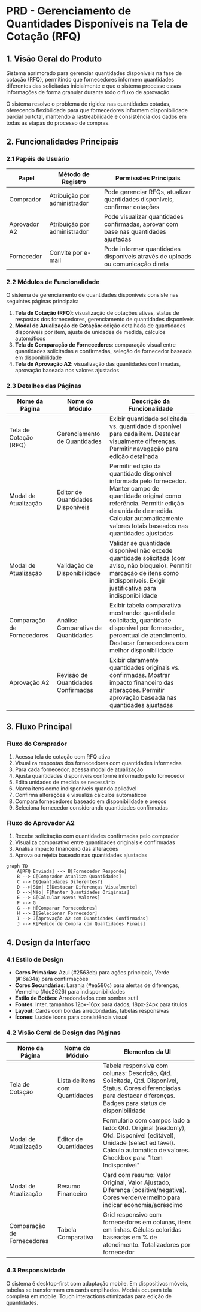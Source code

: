 # PRD - Gerenciamento de Quantidades Disponíveis na Tela de Cotação (RFQ)

## 1. Visão Geral do Produto

Sistema aprimorado para gerenciar quantidades disponíveis na fase de cotação (RFQ), permitindo que fornecedores informem quantidades diferentes das solicitadas inicialmente e que o sistema processe essas informações de forma granular durante todo o fluxo de aprovação.

O sistema resolve o problema de rigidez nas quantidades cotadas, oferecendo flexibilidade para que fornecedores informem disponibilidade parcial ou total, mantendo a rastreabilidade e consistência dos dados em todas as etapas do processo de compras.

## 2. Funcionalidades Principais

### 2.1 Papéis de Usuário

| Papel | Método de Registro | Permissões Principais |
|-------|-------------------|----------------------|
| Comprador | Atribuição por administrador | Pode gerenciar RFQs, atualizar quantidades disponíveis, confirmar cotações |
| Aprovador A2 | Atribuição por administrador | Pode visualizar quantidades confirmadas, aprovar com base nas quantidades ajustadas |
| Fornecedor | Convite por e-mail | Pode informar quantidades disponíveis através de uploads ou comunicação direta |

### 2.2 Módulos de Funcionalidade

O sistema de gerenciamento de quantidades disponíveis consiste nas seguintes páginas principais:

1. **Tela de Cotação (RFQ)**: visualização de cotações ativas, status de respostas dos fornecedores, gerenciamento de quantidades disponíveis
2. **Modal de Atualização de Cotação**: edição detalhada de quantidades disponíveis por item, ajuste de unidades de medida, cálculos automáticos
3. **Tela de Comparação de Fornecedores**: comparação visual entre quantidades solicitadas e confirmadas, seleção de fornecedor baseada em disponibilidade
4. **Tela de Aprovação A2**: visualização das quantidades confirmadas, aprovação baseada nos valores ajustados

### 2.3 Detalhes das Páginas

| Nome da Página | Nome do Módulo | Descrição da Funcionalidade |
|----------------|----------------|----------------------------|
| Tela de Cotação (RFQ) | Gerenciamento de Quantidades | Exibir quantidade solicitada vs. quantidade disponível para cada item. Destacar visualmente diferenças. Permitir navegação para edição detalhada |
| Modal de Atualização | Editor de Quantidades Disponíveis | Permitir edição da quantidade disponível informada pelo fornecedor. Manter campo de quantidade original como referência. Permitir edição de unidade de medida. Calcular automaticamente valores totais baseados nas quantidades ajustadas |
| Modal de Atualização | Validação de Disponibilidade | Validar se quantidade disponível não excede quantidade solicitada (com aviso, não bloqueio). Permitir marcação de itens como indisponíveis. Exigir justificativa para indisponibilidade |
| Comparação de Fornecedores | Análise Comparativa de Quantidades | Exibir tabela comparativa mostrando: quantidade solicitada, quantidade disponível por fornecedor, percentual de atendimento. Destacar fornecedores com melhor disponibilidade |
| Aprovação A2 | Revisão de Quantidades Confirmadas | Exibir claramente quantidades originais vs. confirmadas. Mostrar impacto financeiro das alterações. Permitir aprovação baseada nas quantidades ajustadas |

## 3. Fluxo Principal

### Fluxo do Comprador
1. Acessa tela de cotação com RFQ ativa
2. Visualiza respostas dos fornecedores com quantidades informadas
3. Para cada fornecedor, acessa modal de atualização
4. Ajusta quantidades disponíveis conforme informado pelo fornecedor
5. Edita unidades de medida se necessário
6. Marca itens como indisponíveis quando aplicável
7. Confirma alterações e visualiza cálculos automáticos
8. Compara fornecedores baseado em disponibilidade e preços
9. Seleciona fornecedor considerando quantidades confirmadas

### Fluxo do Aprovador A2
1. Recebe solicitação com quantidades confirmadas pelo comprador
2. Visualiza comparativo entre quantidades originais e confirmadas
3. Analisa impacto financeiro das alterações
4. Aprova ou rejeita baseado nas quantidades ajustadas

```mermaid
graph TD
    A[RFQ Enviada] --> B[Fornecedor Responde]
    B --> C[Comprador Atualiza Quantidades]
    C --> D{Quantidades Diferentes?}
    D -->|Sim| E[Destacar Diferenças Visualmente]
    D -->|Não| F[Manter Quantidades Originais]
    E --> G[Calcular Novos Valores]
    F --> G
    G --> H[Comparar Fornecedores]
    H --> I[Selecionar Fornecedor]
    I --> J[Aprovação A2 com Quantidades Confirmadas]
    J --> K[Pedido de Compra com Quantidades Finais]
```

## 4. Design da Interface

### 4.1 Estilo de Design

- **Cores Primárias**: Azul (#2563eb) para ações principais, Verde (#16a34a) para confirmações
- **Cores Secundárias**: Laranja (#ea580c) para alertas de diferenças, Vermelho (#dc2626) para indisponibilidades
- **Estilo de Botões**: Arredondados com sombra sutil
- **Fontes**: Inter, tamanhos 12px-16px para dados, 18px-24px para títulos
- **Layout**: Cards com bordas arredondadas, tabelas responsivas
- **Ícones**: Lucide icons para consistência visual

### 4.2 Visão Geral do Design das Páginas

| Nome da Página | Nome do Módulo | Elementos da UI |
|----------------|----------------|-----------------|
| Tela de Cotação | Lista de Itens com Quantidades | Tabela responsiva com colunas: Descrição, Qtd. Solicitada, Qtd. Disponível, Status. Cores diferenciadas para destacar diferenças. Badges para status de disponibilidade |
| Modal de Atualização | Editor de Quantidades | Formulário com campos lado a lado: Qtd. Original (readonly), Qtd. Disponível (editável), Unidade (select editável). Cálculo automático de valores. Checkbox para "Item Indisponível" |
| Modal de Atualização | Resumo Financeiro | Card com resumo: Valor Original, Valor Ajustado, Diferença (positiva/negativa). Cores verde/vermelho para indicar economia/acréscimo |
| Comparação de Fornecedores | Tabela Comparativa | Grid responsivo com fornecedores em colunas, itens em linhas. Células coloridas baseadas em % de atendimento. Totalizadores por fornecedor |

### 4.3 Responsividade

O sistema é desktop-first com adaptação mobile. Em dispositivos móveis, tabelas se transformam em cards empilhados. Modais ocupam tela completa em mobile. Touch interactions otimizadas para edição de quantidades.